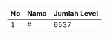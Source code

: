 | No | Nama            | Jumlah Level |
|----|-----------------|--------------|
| 1  | #    |    6537        |
